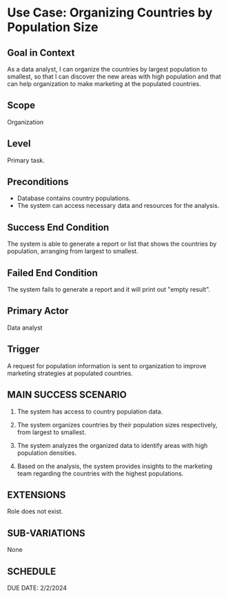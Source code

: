 # Use Case: Organizing Countries by Population Size

## Goal in Context
As a data analyst, I can organize the countries by largest population to smallest, so that I can discover the new areas with high population and that can help organization to make marketing at the populated countries.

## Scope
Organization

## Level
Primary task.

## Preconditions
- Database contains country populations.
- The system can access necessary data and resources for the analysis.

## Success End Condition
The system is able to generate a report or list that shows the countries by population, arranging from largest to smallest.

## Failed End Condition
The system fails to generate a report and it will print out "empty result".

## Primary Actor
Data analyst

## Trigger
A request for population information is sent to organization to improve marketing strategies at populated countries.

## MAIN SUCCESS SCENARIO
1. The system has access to country population data.

2. The system organizes countries by their population sizes respectively, from largest to smallest.

3. The system analyzes the organized data to identify areas with high population densities.

4. Based on the analysis, the system provides insights to the marketing team regarding the countries with the highest populations.

## EXTENSIONS
Role does not exist.

## SUB-VARIATIONS
None

## SCHEDULE
DUE DATE: 2/2/2024
